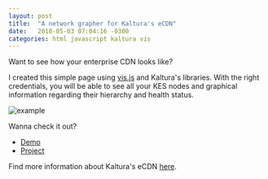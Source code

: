 ```yaml
---
layout: post
title:  "A network grapher for Kaltura's eCDN"
date:   2018-05-03 07:04:16 -0300
categories: html javascript kaltura vis
---
```

Want to see how your enterprise CDN looks like?

I created this simple page using [vis.js](http://visjs.org/) and Kaltura's libraries. With the right credentials, you will be able to see all your KES nodes and graphical information regarding their hierarchy and health status.

![example](https://i.imgur.com/TtiT69r.png)

Wanna check it out? 
* [Demo](https://dev.supermasita.com/kaltura/keg/)
* [Project](https://github.com/supermasita/keg)

Find more information about Kaltura's eCDN [here](https://corp.kaltura.com/products/features/ecdn).
